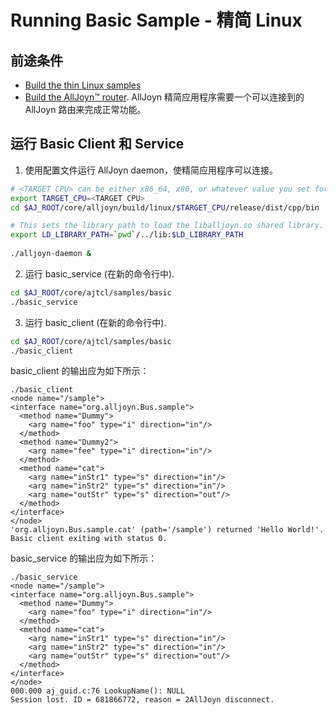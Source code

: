 # Running Basic Sample - 精简 Linux

## 前途条件

* [Build the thin Linux samples][build-thin-linux]
* [Build the AllJoyn&trade; router][build-linux]. AllJoyn 精简应用程序需要一个可以连接到的 AllJoyn 路由来完成正常功能。

## 运行 Basic Client 和 Service

1. 使用配置文件运行 AllJoyn daemon，使精简应用程序可以连接。 

  ```sh
  # <TARGET CPU> can be either x86_64, x86, or whatever value you set for CPU= when running SCons.
  export TARGET_CPU=<TARGET CPU>
  cd $AJ_ROOT/core/alljoyn/build/linux/$TARGET_CPU/release/dist/cpp/bin

  # This sets the library path to load the liballjoyn.so shared library.
  export LD_LIBRARY_PATH=`pwd`/../lib:$LD_LIBRARY_PATH
    
  ./alljoyn-daemon &
  ```

2. 运行 basic_service (在新的命令行中).

  ```sh
  cd $AJ_ROOT/core/ajtcl/samples/basic
  ./basic_service
  ```

3. 运行 basic_client (在新的命令行中).

  ```sh
  cd $AJ_ROOT/core/ajtcl/samples/basic
  ./basic_client
  ``` 

basic_client 的输出应为如下所示：

```
./basic_client
<node name="/sample">
<interface name="org.alljoyn.Bus.sample">
  <method name="Dummy">
    <arg name="foo" type="i" direction="in"/>
  </method>
  <method name="Dummy2">
    <arg name="fee" type="i" direction="in"/>
  </method>
  <method name="cat">
    <arg name="inStr1" type="s" direction="in"/>
    <arg name="inStr2" type="s" direction="in"/>
    <arg name="outStr" type="s" direction="out"/>
  </method>
</interface>
</node>
'org.alljoyn.Bus.sample.cat' (path='/sample') returned 'Hello World!'.
Basic client exiting with status 0.
```
basic_service 的输出应为如下所示：

```
./basic_service
<node name="/sample">
<interface name="org.alljoyn.Bus.sample">
  <method name="Dummy">
    <arg name="foo" type="i" direction="in"/>
  </method>
  <method name="cat">
    <arg name="inStr1" type="s" direction="in"/>
    <arg name="inStr2" type="s" direction="in"/>
    <arg name="outStr" type="s" direction="out"/>
  </method>
</interface>
</node>
000.000 aj_guid.c:76 LookupName(): NULL
Session lost. ID = 681866772, reason = 2AllJoyn disconnect.
```

[build-thin-linux]: /develop/building/thin-linux
[build-linux]: /develop/building/linux
